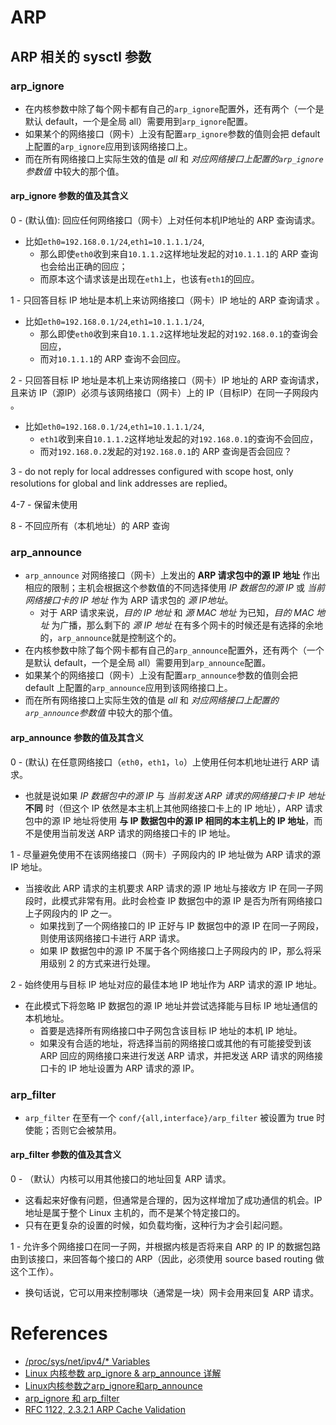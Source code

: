 # ARP

## ARP 相关的 sysctl 参数
### arp_ignore
* 在内核参数中除了每个网卡都有自己的`arp_ignore`配置外，还有两个（一个是默认 default，一个是全局 all）需要用到`arp_ignore`配置。
* 如果某个的网络接口（网卡）上没有配置`arp_ignore`参数的值则会把 default 上配置的`arp_ignore`应用到该网络接口上。
* 而在所有网络接口上实际生效的值是 *all* 和 *对应网络接口上配置的`arp_ignore`参数值* 中较大的那个值。
#### arp_ignore 参数的值及其含义
0 - (默认值): 回应任何网络接口（网卡）上对任何本机IP地址的 ARP 查询请求。
* 比如`eth0=192.168.0.1/24`,`eth1=10.1.1.1/24`,
  * 那么即使`eth0`收到来自`10.1.1.2`这样地址发起的对`10.1.1.1`的 ARP 查询也会给出正确的回应；
  * 而原本这个请求该是出现在`eth1`上，也该有`eth1`的回应。

1 - 只回答目标 IP 地址是本机上来访网络接口（网卡）IP 地址的 ARP 查询请求 。
* 比如`eth0=192.168.0.1/24`,`eth1=10.1.1.1/24`,
  * 那么即使`eth0`收到来自`10.1.1.2`这样地址发起的对`192.168.0.1`的查询会回应，
  * 而对`10.1.1.1`的 ARP 查询不会回应。

2 - 只回答目标 IP 地址是本机上来访网络接口（网卡）IP 地址的 ARP 查询请求，且来访 IP（源IP）必须与该网络接口（网卡）上的 IP（目标IP）在同一子网段内 。
* 比如`eth0=192.168.0.1/24`,`eth1=10.1.1.1/24`,
  * `eth1`收到来自`10.1.1.2`这样地址发起的对`192.168.0.1`的查询不会回应，
  * 而对`192.168.0.2`发起的对`192.168.0.1`的 ARP 查询是否会回应？

3 - do not reply for local addresses configured with scope host, only resolutions for global and link addresses are replied。

4-7 - 保留未使用

8 - 不回应所有（本机地址）的 ARP 查询

### arp_announce
* `arp_announce` 对网络接口（网卡）上发出的 **ARP 请求包中的源 IP 地址** 作出相应的限制；主机会根据这个参数值的不同选择使用 *IP 数据包的源 IP* 或 *当前网络接口卡的 IP 地址* 作为 ARP 请求包的 *源 IP地址*。
  * 对于 ARP 请求来说，*目的 IP 地址* 和 *源 MAC 地址* 为已知，*目的 MAC 地址* 为广播，那么剩下的 *源 IP 地址* 在有多个网卡的时候还是有选择的余地的，`arp_announce`就是控制这个的。
* 在内核参数中除了每个网卡都有自己的`arp_announce`配置外，还有两个（一个是默认 default，一个是全局 all）需要用到`arp_announce`配置。
* 如果某个的网络接口（网卡）上没有配置`arp_announce`参数的值则会把 default 上配置的`arp_announce`应用到该网络接口上。
* 而在所有网络接口上实际生效的值是 *all* 和 *对应网络接口上配置的`arp_announce`参数值* 中较大的那个值。
#### arp_announce 参数的值及其含义
0 - (默认) 在任意网络接口（`eth0`，`eth1`，`lo`）上使用任何本机地址进行 ARP 请求。
  * 也就是说如果 *IP 数据包中的源 IP* 与 *当前发送 ARP 请求的网络接口卡 IP 地址* **不同** 时（但这个 IP 依然是本主机上其他网络接口卡上的 IP 地址），ARP 请求包中的源 IP 地址将使用 **与 IP 数据包中的源 IP 相同的本主机上的 IP 地址**，而不是使用当前发送 ARP 请求的网络接口卡的 IP 地址。

1 - 尽量避免使用不在该网络接口（网卡）子网段内的 IP 地址做为 ARP 请求的源 IP 地址。
  * 当接收此 ARP 请求的主机要求 ARP 请求的源 IP 地址与接收方 IP 在同一子网段时，此模式非常有用。此时会检查 IP 数据包中的源 IP 是否为所有网络接口上子网段内的 IP 之一。
    * 如果找到了一个网络接口的 IP 正好与 IP 数据包中的源 IP 在同一子网段，则使用该网络接口卡进行 ARP 请求。
    * 如果 IP 数据包中的源 IP 不属于各个网络接口上子网段内的 IP，那么将采用级别 2 的方式来进行处理。

2 - 始终使用与目标 IP 地址对应的最佳本地 IP 地址作为 ARP 请求的源 IP 地址。
  * 在此模式下将忽略 IP 数据包的源 IP 地址并尝试选择能与目标 IP 地址通信的本机地址。
    * 首要是选择所有网络接口中子网包含该目标 IP 地址的本机 IP 地址。
    * 如果没有合适的地址，将选择当前的网络接口或其他的有可能接受到该 ARP 回应的网络接口来进行发送 ARP 请求，并把发送 ARP 请求的网络接口卡的 IP 地址设置为 ARP 请求的源 IP。

### arp_filter
* `arp_filter` 在至有一个 `conf/{all,interface}/arp_filter` 被设置为 true 时使能；否则它会被禁用。

#### arp_filter 参数的值及其含义
0 - （默认）内核可以用其他接口的地址回复 ARP 请求。
  * 这看起来好像有问题，但通常是合理的，因为这样增加了成功通信的机会。IP 地址是属于整个 Linux 主机的，而不是某个特定接口的。
  * 只有在更复杂的设置的时候，如负载均衡，这种行为才会引起问题。

1 - 允许多个网络接口在同一子网，并根据内核是否将来自 ARP 的 IP 的数据包路由到该接口，来回答每个接口的 ARP（因此，必须使用 source based routing 做这个工作）。
  * 换句话说，它可以用来控制哪块（通常是一块）网卡会用来回复 ARP 请求。



# References
* [/proc/sys/net/ipv4/* Variables](https://www.kernel.org/doc/Documentation/networking/ip-sysctl.txt)
* [Linux 内核参数 arp_ignore & arp_announce 详解](https://www.jianshu.com/p/a682ecae9693)
* [Linux内核参数之arp_ignore和arp_announce](https://www.jianshu.com/p/734640384fda)
* [arp_ignore 和 arp_filter](http://huntxu.github.io/2015-12-24-arp-filter-vs-arp-ignore.html)
* [RFC 1122, 2.3.2.1 ARP Cache Validation](https://www.freesoft.org/CIE/RFC/1122/23.htm)
